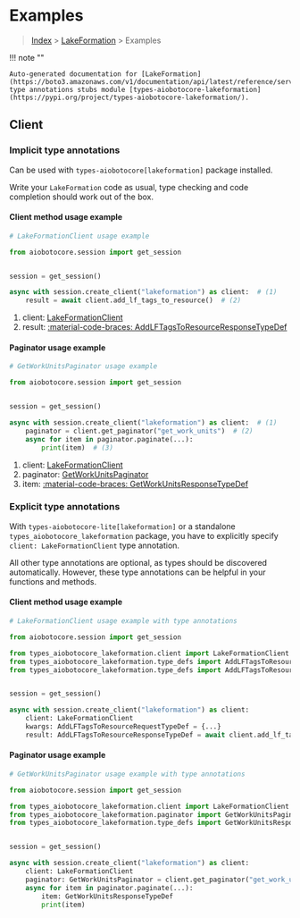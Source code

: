 # Examples

> [Index](../README.md) > [LakeFormation](./README.md) > Examples

!!! note ""

    Auto-generated documentation for [LakeFormation](https://boto3.amazonaws.com/v1/documentation/api/latest/reference/services/lakeformation.html#lakeformation)
    type annotations stubs module [types-aiobotocore-lakeformation](https://pypi.org/project/types-aiobotocore-lakeformation/).

## Client

### Implicit type annotations

Can be used with `types-aiobotocore[lakeformation]` package installed.

Write your `LakeFormation` code as usual,
type checking and code completion should work out of the box.



#### Client method usage example

```python
# LakeFormationClient usage example

from aiobotocore.session import get_session


session = get_session()

async with session.create_client("lakeformation") as client:  # (1)
    result = await client.add_lf_tags_to_resource()  # (2)
```

1. client: [LakeFormationClient](./client.md)
2. result: [:material-code-braces: AddLFTagsToResourceResponseTypeDef](./type_defs.md#addlftagstoresourceresponsetypedef)



#### Paginator usage example

```python
# GetWorkUnitsPaginator usage example

from aiobotocore.session import get_session


session = get_session()

async with session.create_client("lakeformation") as client:  # (1)
    paginator = client.get_paginator("get_work_units")  # (2)
    async for item in paginator.paginate(...):
        print(item)  # (3)
```

1. client: [LakeFormationClient](./client.md)
2. paginator: [GetWorkUnitsPaginator](./paginators.md#getworkunitspaginator)
3. item: [:material-code-braces: GetWorkUnitsResponseTypeDef](./type_defs.md#getworkunitsresponsetypedef)




### Explicit type annotations

With `types-aiobotocore-lite[lakeformation]`
or a standalone `types_aiobotocore_lakeformation` package, you have to explicitly specify
`client: LakeFormationClient` type annotation.

All other type annotations are optional, as types should be discovered automatically.
However, these type annotations can be helpful in your functions and methods.


#### Client method usage example

```python
# LakeFormationClient usage example with type annotations

from aiobotocore.session import get_session

from types_aiobotocore_lakeformation.client import LakeFormationClient
from types_aiobotocore_lakeformation.type_defs import AddLFTagsToResourceResponseTypeDef
from types_aiobotocore_lakeformation.type_defs import AddLFTagsToResourceRequestTypeDef


session = get_session()

async with session.create_client("lakeformation") as client:
    client: LakeFormationClient
    kwargs: AddLFTagsToResourceRequestTypeDef = {...}
    result: AddLFTagsToResourceResponseTypeDef = await client.add_lf_tags_to_resource(**kwargs)
```



#### Paginator usage example

```python
# GetWorkUnitsPaginator usage example with type annotations

from aiobotocore.session import get_session

from types_aiobotocore_lakeformation.client import LakeFormationClient
from types_aiobotocore_lakeformation.paginator import GetWorkUnitsPaginator
from types_aiobotocore_lakeformation.type_defs import GetWorkUnitsResponseTypeDef


session = get_session()

async with session.create_client("lakeformation") as client:
    client: LakeFormationClient
    paginator: GetWorkUnitsPaginator = client.get_paginator("get_work_units")
    async for item in paginator.paginate(...):
        item: GetWorkUnitsResponseTypeDef
        print(item)
```


